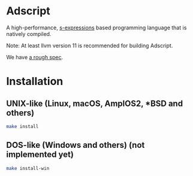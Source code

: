 # Adscript
A high-performance, [s-expressions](https://en.wikipedia.org/wiki/S-expression)
based programming language that is natively compiled.

Note: At least llvm version 11 is recommended for building Adscript.

We have [a rough spec](SPEC.md).

# Installation
## UNIX-like (Linux, macOS, AmplOS2, \*BSD and others)
```sh
make install
```

## DOS-like (Windows and others) (not implemented yet)
```sh
make install-win
```
